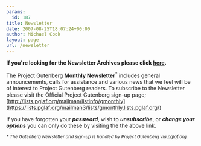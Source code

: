 ```yaml
---
params:
  id: 187
title: Newsletter
date: 2007-08-25T18:07:24+00:00
author: Michael Cook
layout: page
url: /newsletter
---
```

**If you're looking for the Newsletter Archives please click [here](/category/newsletters/).**

The Project Gutenberg **Monthly Newsletter**<sup>*</sup> includes general announcements, calls for assistance and various news that we feel will be of interest to Project Gutenberg readers. To subscribe to the Newsletter please visit the Official Project Gutenberg sign-up page; [http://lists.pglaf.org/mailman/listinfo/gmonthly](https://lists.pglaf.org/mailman3/lists/gmonthly.lists.pglaf.org/)

If you have forgotten your _**password**_, wish to _**unsubscribe**_, or _**change your options**_ you can only do these by visiting the the above link.

<small><em>* The Gutenberg Newsletter and sign-up is handled by Project Gutenberg via pglaf.org.</em></small>
